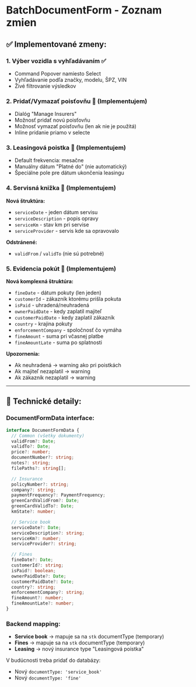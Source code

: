 # BatchDocumentForm - Zoznam zmien

## ✅ Implementované zmeny:

### 1. Výber vozidla s vyhľadávaním ✅
- Command Popover namiesto Select
- Vyhľadávanie podľa značky, modelu, ŠPZ, VIN
- Živé filtrovanie výsledkov

### 2. Pridať/Vymazať poisťovňu 🔄 (Implementujem)
- Dialóg "Manage Insurers"
- Možnosť pridať novú poisťovňu
- Možnosť vymazať poisťovňu (len ak nie je použitá)
- Inline pridanie priamo v selecte

### 3. Leasingová poistka 🔄 (Implementujem)
- Default frekvencia: mesačne
- Manuálny dátum "Platné do" (nie automatický)
- Špeciálne pole pre dátum ukončenia leasingu

### 4. Servisná knižka 🔄 (Implementujem)
**Nová štruktúra:**
- `serviceDate` - jeden dátum servisu
- `serviceDescription` - popis opravy
- `serviceKm` - stav km pri servise
- `serviceProvider` - servis kde sa opravovalo

**Odstránené:**
- `validFrom` / `validTo` (nie sú potrebné)

### 5. Evidencia pokút 🔄 (Implementujem)
**Nová komplexná štruktúra:**
- `fineDate` - dátum pokuty (len jeden)
- `customerId` - zákazník ktorému prišla pokuta
- `isPaid` - uhradená/neuhradená
- `ownerPaidDate` - kedy zaplatil majiteľ
- `customerPaidDate` - kedy zaplatil zákazník  
- `country` - krajina pokuty
- `enforcementCompany` - spoločnosť čo vymáha
- `fineAmount` - suma pri včasnej platbe
- `fineAmountLate` - suma po splatnosti

**Upozornenia:**
- Ak neuhradená → warning ako pri poistkách
- Ak majiteľ nezaplatil → warning
- Ak zákazník nezaplatil → warning

---

## 📝 Technické detaily:

### DocumentFormData interface:
```typescript
interface DocumentFormData {
  // Common (všetky dokumenty)
  validFrom?: Date;
  validTo?: Date;
  price?: number;
  documentNumber?: string;
  notes?: string;
  filePaths?: string[];

  // Insurance
  policyNumber?: string;
  company?: string;
  paymentFrequency?: PaymentFrequency;
  greenCardValidFrom?: Date;
  greenCardValidTo?: Date;
  kmState?: number;

  // Service book
  serviceDate?: Date;
  serviceDescription?: string;
  serviceKm?: number;
  serviceProvider?: string;

  // Fines
  fineDate?: Date;
  customerId?: string;
  isPaid?: boolean;
  ownerPaidDate?: Date;
  customerPaidDate?: Date;
  country?: string;
  enforcementCompany?: string;
  fineAmount?: number;
  fineAmountLate?: number;
}
```

### Backend mapping:
- **Service book** → mapuje sa na `stk` documentType (temporary)
- **Fines** → mapuje sa na `stk` documentType (temporary)
- **Leasing** → nový insurance type "Leasingová poistka"

V budúcnosti treba pridať do databázy:
- Nový `documentType: 'service_book'`
- Nový `documentType: 'fine'`

